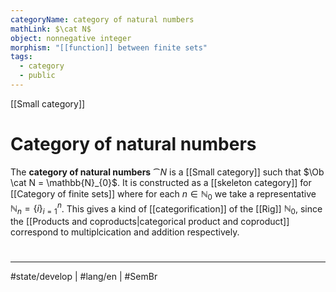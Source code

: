 ```yaml
---
categoryName: category of natural numbers
mathLink: $\cat N$
object: nonnegative integer
morphism: "[[function]] between finite sets"
tags:
  - category
  - public
---
```

[[Small category]]
# Category of natural numbers

The **category of natural numbers** $\cat N$ is a [[Small category]] such that $\Ob \cat N = \mathbb{N}_{0}$.
It is constructed as a [[skeleton category]] for [[Category of finite sets]] where for each $n \in \mathbb{N}_{0}$ we take a representative $\mathbb{N}_{n} = \{i \}_{i=1}^n$.
This gives a kind of [[categorification]] of the [[Rig]] $\mathbb{N}_{0}$,
since the [[Products and coproducts|categorical product and coproduct]] correspond to multiplcication and addition respectively.

#
---
#state/develop | #lang/en | #SemBr
